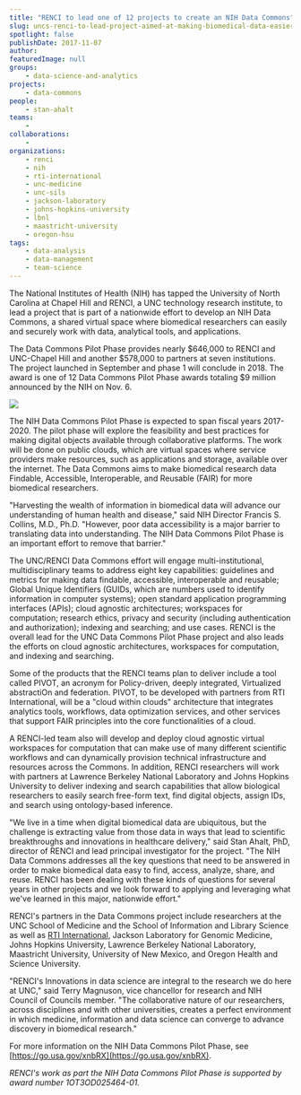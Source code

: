 ```yaml
---
title: "RENCI to lead one of 12 projects to create an NIH Data Commons"
slug: uncs-renci-to-lead-project-aimed-at-making-biomedical-data-easier-to-use
spotlight: false
publishDate: 2017-11-07
author: 
featuredImage: null
groups:
    - data-science-and-analytics
projects:
    - data-commons
people:
    - stan-ahalt
teams: 
    - 
collaborations:
    -
organizations:
    - renci
    - nih
    - rti-international
    - unc-medicine
    - unc-sils
    - jackson-laboratory
    - johns-hopkins-university
    - lbnl
    - maastricht-university
    - oregon-hsu
tags:
    - data-analysis
    - data-management
    - team-science
---
```

The National Institutes of Health (NIH) has tapped the University of North Carolina at Chapel Hill and RENCI, a UNC technology research institute, to lead a project that is part of a nationwide effort to develop an NIH Data Commons, a shared virtual space where biomedical researchers can easily and securely work with data, analytical tools, and applications. 

The Data Commons Pilot Phase provides nearly \$646,000 to RENCI and UNC-Chapel Hill and another \$578,000 to partners at seven institutions. The project launched in September and phase 1 will conclude in 2018. The award is one of 12 Data Commons Pilot Phase awards totaling \$9 million announced by the NIH on Nov. 6.

![](https://renci.org/wp-content/uploads/2017/11/med_davinci_data_guy-300x300.jpg)

The NIH Data Commons Pilot Phase is expected to span fiscal years 2017-2020. The pilot phase will explore the feasibility and best practices for making digital objects available through collaborative platforms. The work will be done on public clouds, which are virtual spaces where service providers make resources, such as applications and storage, available over the internet. The Data Commons aims to make biomedical research data Findable, Accessible, Interoperable, and Reusable (FAIR) for more biomedical researchers.

"Harvesting the wealth of information in biomedical data will advance our understanding of human health and disease," said NIH Director Francis S. Collins, M.D., Ph.D. "However, poor data accessibility is a major barrier to translating data into understanding. The NIH Data Commons Pilot Phase is an important effort to remove that barrier."

The UNC/RENCI Data Commons effort will engage multi-institutional, multidisciplinary teams to address eight key capabilities: guidelines and metrics for making data findable, accessible, interoperable and reusable; Global Unique Identifiers (GUIDs, which are numbers used to identify information in computer systems); open standard application programming interfaces (APIs); cloud agnostic architectures; workspaces for computation; research ethics, privacy and security (including authentication and authorization); indexing and searching; and use cases. RENCI is the overall lead for the UNC Data Commons Pilot Phase project and also leads the efforts on cloud agnostic architectures, workspaces for computation, and indexing and searching.

Some of the products that the RENCI teams plan to deliver include a tool called PIVOT, an acronym for Policy-driven, deeply integrated, Virtualized abstractiOn and federation. PIVOT, to be developed with partners from RTI International, will be a "cloud within clouds" architecture that integrates analytics tools, workflows, data optimization services, and other services that support FAIR principles into the core functionalities of a cloud.

A RENCI-led team also will develop and deploy cloud agnostic virtual workspaces for computation that can make use of many different scientific workflows and can dynamically provision technical infrastructure and resources across the Commons. In addition, RENCI researchers will work with partners at Lawrence Berkeley National Laboratory and Johns Hopkins University to deliver indexing and search capabilities that allow biological researchers to easily search free-form text, find digital objects, assign IDs, and search using ontology-based inference.

"We live in a time when digital biomedical data are ubiquitous, but the challenge is extracting value from those data in ways that lead to scientific breakthroughs and innovations in healthcare delivery," said Stan Ahalt, PhD, director of RENCI and lead principal investigator for the project. "The NIH Data Commons addresses all the key questions that need to be answered in order to make biomedical data easy to find, access, analyze, share, and reuse. RENCI has been dealing with these kinds of questions for several years in other projects and we look forward to applying and leveraging what we've learned in this major, nationwide effort."

RENCI's partners in the Data Commons project include researchers at the UNC School of Medicine and the School of Information and Library Science as well as [RTI International](https://www.rti.org/news/scientific-consortium-collaborates-nih-cloud-computing-platform-accelerate-biomedical), Jackson Laboratory for Genomic Medicine, Johns Hopkins University, Lawrence Berkeley National Laboratory, Maastricht University, University of New Mexico, and Oregon Health and Science University.

"RENCI's Innovations in data science are integral to the research we do here at UNC," said Terry Magnuson, vice chancellor for research and NIH Council of Councils member. "The collaborative nature of our researchers, across disciplines and with other universities, creates a perfect environment in which medicine, information and data science can converge to advance discovery in biomedical research."

For more information on the NIH Data Commons Pilot Phase, see [https://go.usa.gov/xnbRX](https://go.usa.gov/xnbRX).

_RENCI's work as part the NIH Data Commons Pilot Phase is supported by award number 1OT3OD025464-01._
